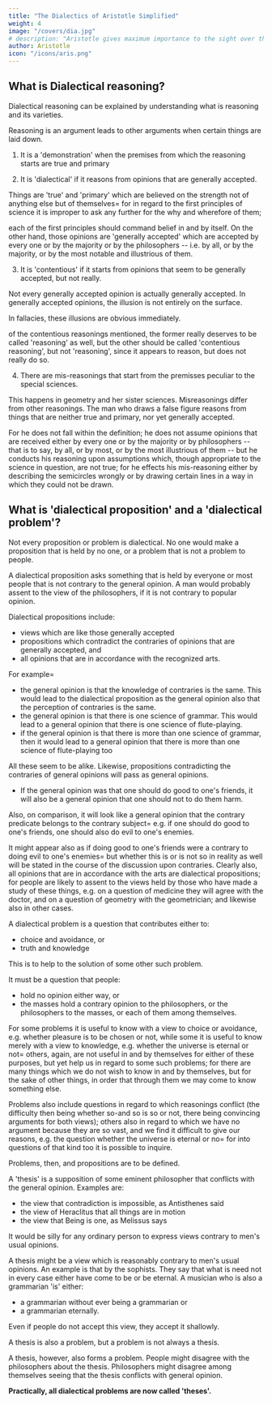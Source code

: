 ```yaml
---
title: "The Dialectics of Aristotle Simplified"
weight: 4
image: "/covers/dia.jpg"
# description: "Aristotle gives maximum importance to the sight over the other senses"
author: Aristotle
icon: "/icons/aris.png"
---
```




<!-- Our treatise proposes to find a line of inquiry whereby we shall be able to reason from opinions that are generally accepted about every problem propounded to us, and also shall ourselves, when standing up to an argument, avoid saying anything that will obstruct us.  -->

## What is Dialectical reasoning?

Dialectical reasoning can be explained by understanding what is reasoning and its varieties.

Reasoning is an argument leads to other arguments when certain things are laid down<!-- , something other than these necessarily comes about through them -->.

1. It is a 'demonstration' when the premises from which the reasoning starts are true and primary<!-- , or are such that our knowledge of them has originally come through premisses which are primary and true=  -->

2. It is 'dialectical' if it reasons from opinions that are generally accepted. 

Things are 'true' and 'primary' which are believed on the strength not of anything else but of themselves= for in regard to the first principles of science it is improper to ask any further for the why and wherefore of them; 

each of the first principles should command belief in and by itself. On the other hand, those opinions are 'generally accepted' which are accepted by every one or by the majority or by the philosophers -- i.e. by all, or by the majority, or by the most notable and illustrious of them. 

3. It is 'contentious' if it starts from opinions that seem to be generally accepted, but not really. 

<!--  such, or again if it merely seems to reason from opinions that are or seem to be generally accepted.  -->

Not every generally accepted opinion is actually generally accepted. In generally accepted opinions, the illusion is not entirely on the surface. <!-- , as happens in the case of the principles of contentious arguments;  -->

In fallacies, these illusions are obvious immediately. 


of the contentious reasonings mentioned, the former really deserves to be called 'reasoning' as well, but the other should be called 'contentious reasoning', but not 'reasoning', since it appears to reason, but does not really do so.

4. There are mis-reasonings that start from the premisses peculiar to the special sciences.

This happens in geometry and her sister sciences. Misreasonings differ from other reasonings. The man who draws a false figure reasons from things that are neither true and primary, nor yet generally accepted. 

For he does not fall within the definition; he does not assume opinions that are received either by every one or by the majority or by philosophers -- that is to say, by all, or by most, or by the most illustrious of them -- but he conducts his reasoning upon assumptions which, though appropriate to the science in question, are not true; for he effects his mis-reasoning either by describing the semicircles wrongly or by drawing certain lines in a way in which they could not be drawn.

 
## What is 'dialectical proposition' and a 'dialectical problem'?

Not every proposition or problem is dialectical. No one would make a proposition that is held by no one, or a problem that is not a problem to people. 

A dialectical proposition asks something that is held by everyone or most people that is not contrary to the general opinion. A man would probably assent to the view of the philosophers, if it is not contrary to popular opinion. 

Dialectical propositions include:
- views which are like those generally accepted
- propositions which contradict the contraries of opinions that are generally accepted, and
- all opinions that are in accordance with the recognized arts.

For example= 

- the general opinion is that the knowledge of contraries is the same. This would lead to the dialectical proposition as the general opinion also that the perception of contraries is the same.
- the general opinion is that there is one science of grammar. This would lead to a general opinion that there is one science of flute-playing. 
- if the general opinion is that there is more than one science of grammar, then it would lead to a general opinion that there is more than one science of flute-playing too 

All these seem to be alike. Likewise, propositions contradicting the contraries of general opinions will pass as general opinions. 

- If the general opinion was that one should do good to one's friends, it will also be a general opinion that one should not to do them harm. 

<!-- Here, that one ought to do harm to one's friends is contrary to the general view, and that one ought not to do them harm is the contradictory of that contrary. Likewise also, if one ought to do good to one's friends, one ought not to do good to one's enemies= this too is the contradictory of the view contrary to the general view; the contrary being that one ought to do good to one's enemies. Likewise, also, in other cases.  -->

Also, on comparison, it will look like a general opinion that the contrary predicate belongs to the contrary subject= e.g. if one should do good to one's friends, one should also do evil to one's enemies. 

It might appear also as if doing good to one's friends were a contrary to doing evil to one's enemies= but whether this is or is not so in reality as well will be stated in the course of the discussion upon contraries. Clearly also, all opinions that are in accordance with the arts are dialectical propositions; for people are likely to assent to the views held by those who have made a study of these things, e.g. on a question of medicine they will agree with the doctor, and on a question of geometry with the geometrician; and likewise also in other cases.

A dialectical problem is a question that contributes either to:
- choice and avoidance, or
- truth and knowledge

This is to help to the solution of some other such problem. 

It must be a question that people:
- hold no opinion either way, or
- the masses hold a contrary opinion to the philosophers, or the philosophers to the masses, or each of them among themselves. 

For some problems it is useful to know with a view to choice or avoidance, e.g. whether pleasure is to be chosen or not, while some it is useful to know merely with a view to knowledge, e.g. whether the universe is eternal or not= others, again, are not useful in and by themselves for either of these purposes, but yet help us in regard to some such problems; for there are many things which we do not wish to know in and by themselves, but for the sake of other things, in order that through them we may come to know something else. 

Problems also include questions in regard to which reasonings conflict (the difficulty then being whether so-and so is so or not, there being convincing arguments for both views); others also in regard to which we have no argument because they are so vast, and we find it difficult to give our reasons, e.g. the question whether the universe is eternal or no= for into questions of that kind too it is possible to inquire. 

Problems, then, and propositions are to be defined. 

A 'thesis' is a supposition of some eminent philosopher that conflicts with the general opinion. Examples are:
- the view that contradiction is impossible, as Antisthenes said
- the view of Heraclitus that all things are in motion
- the view that Being is one, as Melissus says

It would be silly for any ordinary person to express views contrary to men's usual opinions.

A thesis might be a view which is reasonably contrary to men's usual opinions. An example is that by the sophists. They say that what is need not in every case either have come to be or be eternal. A musician who is also a grammarian 'is' either:
- a grammarian without ever being a grammarian or
- a grammarian eternally. 

Even if people do not accept this view, they accept it shallowly.  <!-- might do so on the ground that it is reasonable. -->

A thesis is also a problem, but a problem is not always a thesis. <!-- , inasmuch as some problems are such that we have no opinion about them either way. That --> 

A thesis, however, also forms a problem. People might disagree with the philosophers about the thesis. Philosophers might disagree among themselves seeing that the thesis conflicts with general opinion. 

**Practically, all dialectical problems are now called 'theses'.** 

<!-- But it should make no difference whichever description is used; for our object in thus distinguishing them has not been to create a terminology, but to recognize what differences happen to be found between them. -->